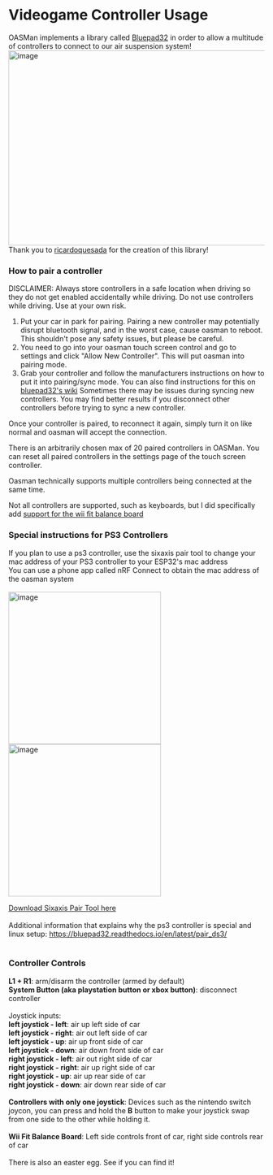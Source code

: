 # Videogame Controller Usage
OASMan implements a library called [Bluepad32](https://bluepad32.readthedocs.io/en/latest/) in order to allow a multitude of controllers to connect to our air suspension system!
<img width="512" height="384" alt="image" src="https://github.com/user-attachments/assets/9d18df13-a463-4ef8-9556-bc83d4e6a9f8" />
<br>
Thank you to [ricardoquesada](https://github.com/ricardoquesada/bluepad32) for the creation of this library!

### How to pair a controller
DISCLAIMER: Always store controllers in a safe location when driving so they do not get enabled accidentally while driving. Do not use controllers while driving. Use at your own risk.
1. Put your car in park for pairing. Pairing a new controller may potentially disrupt bluetooth signal, and in the worst case, cause oasman to reboot. This shouldn't pose any safety issues, but please be careful.
3. You need to go into your oasman touch screen control and go to settings and click "Allow New Controller". This will put oasman into pairing mode.
4. Grab your controller and follow the manufacturers instructions on how to put it into pairing/sync mode. You can also find instructions for this on [bluepad32's wiki](https://bluepad32.readthedocs.io/en/latest/supported_gamepads/)
Sometimes there may be issues during syncing new controllers. You may find better results if you disconnect other controllers before trying to sync a new controller.

Once your controller is paired, to reconnect it again, simply turn it on like normal and oasman will accept the connection.

There is an arbitrarily chosen max of 20 paired controllers in OASMan. You can reset all paired controllers in the settings page of the touch screen controller.

Oasman technically supports multiple controllers being connected at the same time.

Not all controllers are supported, such as keyboards, but I did specifically add [support for the wii fit balance board](https://www.instagram.com/p/DNy50Yu3hv6/)

### Special instructions for PS3 Controllers
If you plan to use a ps3 controller, use the sixaxis pair tool to change your mac address of your PS3 controller to your ESP32's mac address<br>
You can use a phone app called nRF Connect to obtain the mac address of the oasman system<br>
<br>
<img height="300" alt="image" src="https://github.com/user-attachments/assets/0a26b60f-f8ef-4f27-9dff-c2e1ca890823" />
<img height="300" alt="image" src="https://raw.githubusercontent.com/gopro2027/ArduinoAirSuspensionController/refs/heads/main/PS3_Controller_Tool/SixaxisPairTool_rename_example.png" />

<a href="https://github.com/gopro2027/ArduinoAirSuspensionController/raw/refs/heads/main/PS3_Controller_Tool/SixaxisPairToolSetup-0.3.1.exe">Download Sixaxis Pair Tool here</a><br>
<br>
Additional information that explains why the ps3 controller is special and linux setup: <a href="https://bluepad32.readthedocs.io/en/latest/pair_ds3/">https://bluepad32.readthedocs.io/en/latest/pair_ds3/</a><br>
<br>
### Controller Controls
**L1 + R1**: arm/disarm the controller (armed by default)<br>
**System Button (aka playstation button or xbox button)**: disconnect controller<br>
<br>
Joystick inputs:<br>
**left joystick - left**: air up left side of car<br>
**left joystick - right**:  air out left side of car<br>
**left joystick - up**: air up front side of car<br>
**left joystick - down**: air down front side of car<br>
**right joystick - left**: air out right side of car<br>
**right joystick - right**: air up right side of car<br>
**right joystick - up**: air up rear side of car<br>
**right joystick - down**: air down rear side of car<br>
<br>
**Controllers with only one joystick**: Devices such as the nintendo switch joycon, you can press and hold the **B** button to make your joystick swap from one side to the other while holding it.<br>
<br>
**Wii Fit Balance Board**: Left side controls front of car, right side controls rear of car<br>
<br>
There is also an easter egg. See if you can find it!<br>
